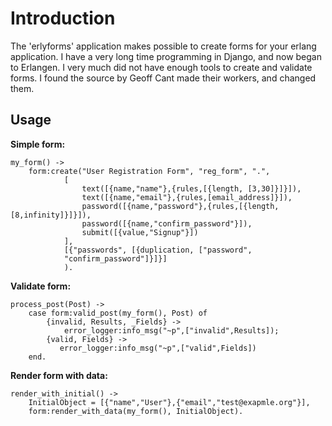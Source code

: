 
Introduction
============

The 'erlyforms' application makes possible to create forms 
for your erlang application. 
I have a very long time programming in Django, and now began 
to Erlangen. I very much did not have enough tools to create
and validate forms. I found the source by Geoff Cant made 
their workers, and changed them.



Usage
--------

**Simple form:**

    my_form() ->
        form:create("User Registration Form", "reg_form", ".",
                [
                    text([{name,"name"},{rules,[{length, [3,30]}]}]),
                    text([{name,"email"},{rules,[email_address]}]),
                    password([{name,"password"},{rules,[{length, [8,infinity]}]}]),
                    password([{name,"confirm_password"}]),
                    submit([{value,"Signup"}])
                ],
                [{"passwords", [{duplication, ["password",
                "confirm_password"]}]}]
                ).


**Validate form:**

    process_post(Post) ->
        case form:valid_post(my_form(), Post) of
            {invalid, Results, _Fields} ->
                error_logger:info_msg("~p",["invalid",Results]);
            {valid, Fields} ->
               error_logger:info_msg("~p",["valid",Fields])
        end.


**Render form with data:**

    render_with_initial() ->
        InitialObject = [{"name","User"},{"email","test@exapmle.org"}],
        form:render_with_data(my_form(), InitialObject).


